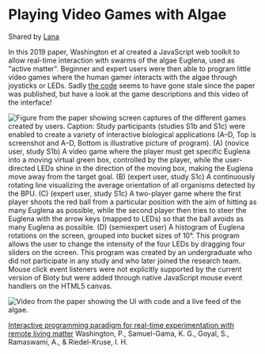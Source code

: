 # Playing Video Games with Algae
Shared by [Lana](mstdn.science/@lana)

In this 2019 paper, Washington et al created a JavaScript web toolkit to allow real-time interaction with swarms of the algae Euglena, used as "active matter".
Beginner and expert users were then able to program little video games where the human gamer interacts with the algae through joysticks or LEDs.
Sadly [the code](https://github.com/hirklab/euglenalab) seems to have gone stale since the paper was published, but have a look at the game descriptions and this video of the interface!

![Figure from the paper showing screen captures of the different games created by users. Caption: Study participants (studies S1b and S1c) were enabled to create a variety of interactive biological applications (A–D, Top is screenshot and A–D, Bottom is illustrative picture of program). (A) (novice user, study S1b) A video game where the player must get specific Euglena into a moving virtual green box, controlled by the player, while the user-directed LEDs shine in the direction of the moving box, making the Euglena move away from the target goal. (B) (expert user, study S1c) A continuously rotating line visualizing the average orientation of all organisms detected by the BPU. (C) (expert user, study S1c) A two-player game where the first player shoots the red ball from a particular position with the aim of hitting as many Euglena as possible, while the second player then tries to steer the Euglena with the arrow keys (mapped to LEDs) so that the ball avoids as many Euglena as possible. (D) (semiexpert user) A histogram of Euglena rotations on the screen, grouped into bucket sizes of 10°. This program allows the user to change the intensity of the four LEDs by dragging four sliders on the screen. This program was created by an undergraduate who did not participate in any study and who later joined the research team. Mouse click event listeners were not explicitly supported by the current version of Bioty but were added through native JavaScript mouse event handlers on the HTML5 canvas.](images/euglena-game.png?h=100)

![Video from the paper showing the UI with code and a live feed of the algae.](images/euglena-game.gif?h=100)


[Interactive programming paradigm for real-time experimentation with remote living matter](https://www.pnas.org/doi/full/10.1073/pnas.1815367116) Washington, P., Samuel-Gama, K. G., Goyal, S., Ramaswami, A., & Riedel-Kruse, I. H.
